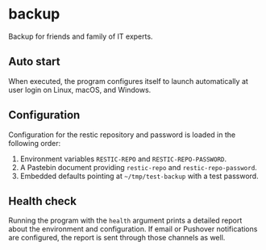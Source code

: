 # backup
Backup for friends and family of IT experts.

## Auto start

When executed, the program configures itself to launch automatically at user login on Linux, macOS, and Windows.

## Configuration

Configuration for the restic repository and password is loaded in the
following order:

1. Environment variables `RESTIC-REPO` and `RESTIC-REPO-PASSWORD`.
2. A Pastebin document providing `restic-repo` and `restic-repo-password`.
3. Embedded defaults pointing at `~/tmp/test-backup` with a test password.

## Health check

Running the program with the `health` argument prints a detailed report about
the environment and configuration. If email or Pushover notifications are
configured, the report is sent through those channels as well.
